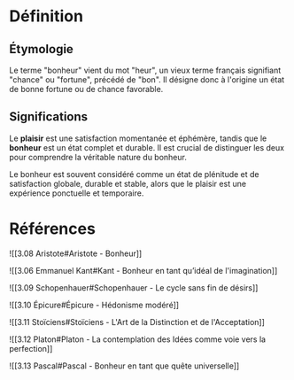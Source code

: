 # Définition

## Étymologie

Le terme "bonheur" vient du mot "heur", un vieux terme français signifiant "chance" ou "fortune", précédé de "bon". Il désigne donc à l'origine un état de bonne fortune ou de chance favorable.

## Significations

Le **plaisir** est une satisfaction momentanée et éphémère, tandis que le **bonheur** est un état complet et durable. Il est crucial de distinguer les deux pour comprendre la véritable nature du bonheur.

Le bonheur est souvent considéré comme un état de plénitude et de satisfaction globale, durable et stable, alors que le plaisir est une expérience ponctuelle et temporaire.

# Références

![[3.08 Aristote#Aristote - Bonheur]]

![[3.06 Emmanuel Kant#Kant - Bonheur en tant qu’idéal de l'imagination]]

![[3.09 Schopenhauer#Schopenhauer - Le cycle sans fin de désirs]]

![[3.10 Épicure#Épicure - Hédonisme modéré]]

![[3.11 Stoïciens#Stoïciens - L'Art de la Distinction et de l'Acceptation]]

![[3.12 Platon#Platon - La contemplation des Idées comme voie vers la perfection]]

![[3.13 Pascal#Pascal - Bonheur en tant que quête universelle]]
